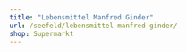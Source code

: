 ```yaml
---
title: "Lebensmittel Manfred Ginder"
url: /seefeld/lebensmittel-manfred-ginder/
shop: Supermarkt
---
```

